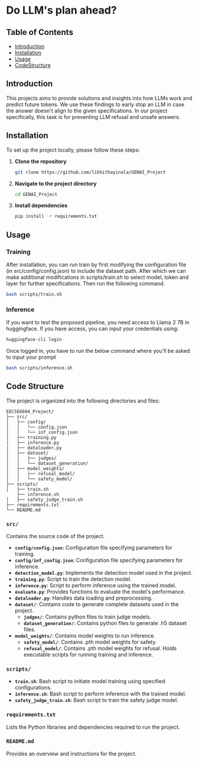 # Do LLM's plan ahead?
## Table of Contents
- [Introduction](#introduction)
- [Installation](#installation)
- [Usage](#usage)
- [CodeStructure](#codestructure)
## Introduction

 This projects aims to provide solutions and insights into how LLMs work and predict future tokens. We use these findings to early stop an LLM in case the answer doesn't align to the given specifications. In our project specifically, this task is for preventing LLM refusal and unsafe answers.

## Installation

To set up the project locally, please follow these steps:

1. **Clone the repository**
    ```bash
    git clone https://github.com/likhithayinala/GENAI_Project
    ```
2. **Navigate to the project directory**
    ```bash
    cd GENAI_Project
    ```
3. **Install dependencies**
    ```bash
    pip install -r requirements.txt
    ```

## Usage

### Training 
After installation, you can run train by first modifying the configuration file (in src/config/config.json) to include the dataset path. After which we can make additional modifications in scripts/train.sh to select model, token and layer for further specifications. Then run the following command.
```bash
bash scripts/train.sh
```

### Inference 
If you want to test the proposed pipeline, you need access to Llama 2 7B in huggingface. If you have access, you can input your credentials using:
```bash
huggingface-cli login
```
Once logged in, you have to run the below command where you'll be asked to input your prompt
```bash
bash scripts/inference.sh
```

## Code Structure

The project is organized into the following directories and files:

```
EECSE6694_Project/
├── src/
│   ├── config/
│   │   └── config.json
│   │   └── inf_config.json
│   ├── training.py
|   ├── inference.py
│   ├── dataloader.py
│   ├── dataset/
│   │   ├── judges/
│   │   └── dataset_generation/
│   ├── model_weights/
│   │   ├── refusal_model/
│   │   └── safety_model/
├── scripts/
│   ├── train.sh
    ├── inference.sh
│   ├── safety_judge_train.sh
├── requirements.txt
└── README.md
```

### `src/`

Contains the source code of the project.

- **`config/config.json`**: Configuration file specifying parameters for training.
- **`config/inf_config.json`**: Configuration file specifying parameters for inference.
- **`detection_model.py`**: Implements the detection model used in the project.
- **`training.py`**: Script to train the detection model.
- **`inference.py`**: Script to perform inference using the trained model.
- **`evaluate.py`**: Provides functions to evaluate the model's performance.
- **`dataloader.py`**: Handles data loading and preprocessing.
- **`dataset/`**: Contains code to generate complete datasets used in the project.
    - **`judges/`**: Contains python files to train judge models.
    - **`dataset_generation/`**: Contains python files to generate .h5 dataset files.
- **`model_weights/`**: Contains model weights to run inference.
    - **`safety_model/`**: Contains .pth model weights for safety.
    - **`refusal_model/`**: Contains .pth model weights for refusal.
Holds executable scripts for running training and inference.
### `scripts/`
- **`train.sh`**: Bash script to initiate model training using specified configurations.
- **`inference.sh`**: Bash script to perform inference with the trained model.
- **`safety_judge_train.sh`**: Bash script to train the safety judge model.

### `requirements.txt`

Lists the Python libraries and dependencies required to run the project.

### `README.md`

Provides an overview and instructions for the project.
